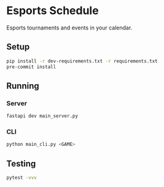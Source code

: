 # Esports Schedule

Esports tournaments and events in your calendar.

## Setup

```sh
pip install -r dev-requirements.txt -r requirements.txt
pre-commit install
```

## Running

### Server

```sh
fastapi dev main_server.py
```

### CLI

```sh
python main_cli.py <GAME>
```

## Testing

```sh
pytest -vvv
```
